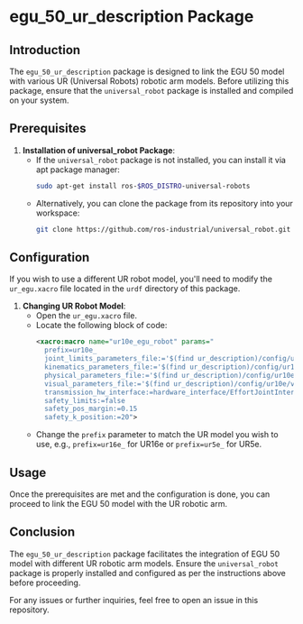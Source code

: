# egu_50_ur_description Package

## Introduction

The `egu_50_ur_description` package is designed to link the EGU 50 model with various UR (Universal Robots) robotic arm models. Before utilizing this package, ensure that the `universal_robot` package is installed and compiled on your system.

## Prerequisites

1. **Installation of universal_robot Package**:
   - If the `universal_robot` package is not installed, you can install it via apt package manager:
     ```bash
     sudo apt-get install ros-$ROS_DISTRO-universal-robots
     ```
   - Alternatively, you can clone the package from its repository into your workspace:
     ```bash
     git clone https://github.com/ros-industrial/universal_robot.git
     ```

## Configuration

If you wish to use a different UR robot model, you'll need to modify the `ur_egu.xacro` file located in the `urdf` directory of this package.

1. **Changing UR Robot Model**:
   - Open the `ur_egu.xacro` file.
   - Locate the following block of code:
     ```xml
     <xacro:macro name="ur10e_egu_robot" params="
       prefix=ur10e_
       joint_limits_parameters_file:='$(find ur_description)/config/ur10e/joint_limits.yaml'
       kinematics_parameters_file:='$(find ur_description)/config/ur10e/default_kinematics.yaml'
       physical_parameters_file:='$(find ur_description)/config/ur10e/physical_parameters.yaml'
       visual_parameters_file:='$(find ur_description)/config/ur10e/visual_parameters.yaml'
       transmission_hw_interface:=hardware_interface/EffortJointInterface
       safety_limits:=false
       safety_pos_margin:=0.15
       safety_k_position:=20">
     ```
   - Change the `prefix` parameter to match the UR model you wish to use, e.g., `prefix=ur16e_` for UR16e or `prefix=ur5e_` for UR5e.

## Usage

Once the prerequisites are met and the configuration is done, you can proceed to link the EGU 50 model with the UR robotic arm.

## Conclusion

The `egu_50_ur_description` package facilitates the integration of EGU 50 model with different UR robotic arm models. Ensure the `universal_robot` package is properly installed and configured as per the instructions above before proceeding.

For any issues or further inquiries, feel free to open an issue in this repository.
